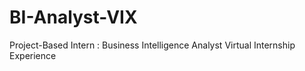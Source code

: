 # BI-Analyst-VIX
Project-Based Intern : Business Intelligence Analyst Virtual Internship Experience 

